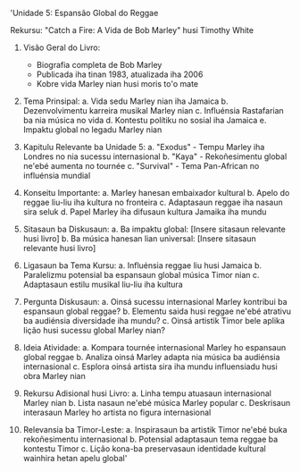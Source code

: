 'Unidade 5: Espansão Global do Reggae

Rekursu: "Catch a Fire: A Vida de Bob Marley" husi Timothy White

1. Visão Geral do Livro:
   - Biografia completa de Bob Marley
   - Publicada iha tinan 1983, atualizada iha 2006
   - Kobre vida Marley nian husi moris to'o mate

2. Tema Prinsipal:
   a. Vida sedu Marley nian iha Jamaica
   b. Dezenvolvimentu karreira musikal Marley nian
   c. Influénsia Rastafarian ba nia música no vida
   d. Kontestu polítiku no sosial iha Jamaica
   e. Impaktu global no legadu Marley nian

3. Kapitulu Relevante ba Unidade 5:
   a. "Exodus" - Tempu Marley iha Londres no nia sucessu internasional
   b. "Kaya" - Rekoñesimentu global ne'ebé aumenta no tournée
   c. "Survival" - Tema Pan-African no influénsia mundial

4. Konseitu Importante:
   a. Marley hanesan embaixador kultural
   b. Apelo do reggae liu-liu iha kultura no fronteira
   c. Adaptasaun reggae iha nasaun sira seluk
   d. Papel Marley iha difusaun kultura Jamaika iha mundu

5. Sitasaun ba Diskusaun:
   a. Ba impaktu global: [Insere sitasaun relevante husi livro]
   b. Ba música hanesan lian universal: [Insere sitasaun relevante husi livro]

6. Ligasaun ba Tema Kursu:
   a. Influénsia reggae liu husi Jamaica
   b. Paralelizmu potensial ba espansaun global música Timor nian
   c. Adaptasaun estilu musikal liu-liu iha kultura

7. Pergunta Diskusaun:
   a. Oinsá sucessu internasional Marley kontribui ba espansaun global reggae?
   b. Elementu saida husi reggae ne'ebé atrativu ba audiénsia diversidade iha mundu?
   c. Oinsá artistik Timor bele aplika lição husi sucessu global Marley nian?

8. Ideia Atividade:
   a. Kompara tournée internasional Marley ho espansaun global reggae
   b. Analiza oinsá Marley adapta nia música ba audiénsia internasional
   c. Esplora oinsá artista sira iha mundu influensiadu husi obra Marley nian

9. Rekursu Adisional husi Livro:
   a. Linha tempu atuasaun internasional Marley nian
   b. Lista nasaun ne'ebé música Marley popular
   c. Deskrisaun interasaun Marley ho artista no figura internasional 

10. Relevansia ba Timor-Leste:
    a. Inspirasaun ba artistik Timor ne'ebé buka rekoñesimentu internasional
    b. Potensial adaptasaun tema reggae ba kontestu Timor
    c. Lição kona-ba preservasaun identidade kultural wainhira hetan apelu global'